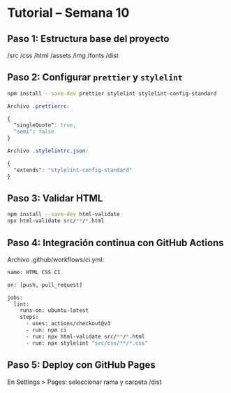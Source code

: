 # Tutorial – Semana 10

## Paso 1: Estructura base del proyecto

/src /css /html /assets /img /fonts /dist

## Paso 2: Configurar `prettier` y `stylelint`

```bash
npm install --save-dev prettier stylelint stylelint-config-standard
```

```css
Archivo .prettierrc:

{
  "singleQuote": true,
  "semi": false
}

Archivo .stylelintrc.json:

{
  "extends": "stylelint-config-standard"
}
```

## Paso 3: Validar HTML

```bash
npm install --save-dev html-validate
npx html-validate src/**/*.html
```

## Paso 4: Integración continua con GitHub Actions

Archivo .github/workflows/ci.yml:

```bash
name: HTML CSS CI

on: [push, pull_request]

jobs:
  lint:
    runs-on: ubuntu-latest
    steps:
      - uses: actions/checkout@v3
      - run: npm ci
      - run: npx html-validate src/**/*.html
      - run: npx stylelint "src/css/**/*.css"
```

## Paso 5: Deploy con GitHub Pages

En Settings > Pages: seleccionar rama y carpeta /dist
